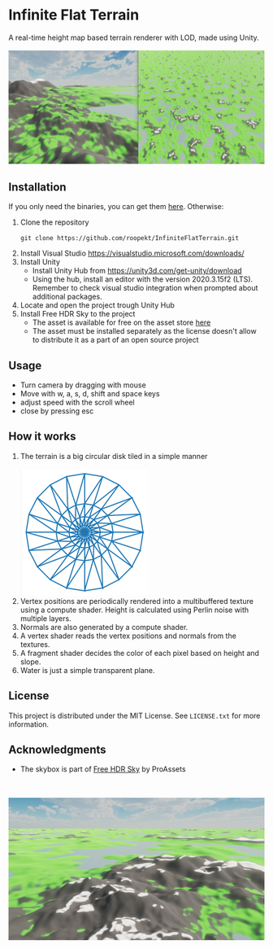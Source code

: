 # Infinite Flat Terrain 

A real-time height map based terrain renderer with LOD, made using Unity. 
<br/><br/>
![Close and far example of the terrain](https://github.com/roopekt/InfiniteFlatTerrain/blob/main/ReadmeData/close_and_far_example.png)

## Installation 

If you only need the binaries, you can get them [here](https://github.com/roopekt/InfiniteFlatTerrain/releases). Otherwise:

 1. Clone the repository
	```shell
	git clone https://github.com/roopekt/InfiniteFlatTerrain.git
	```
2. Install Visual Studio
	https://visualstudio.microsoft.com/downloads/
3. Install Unity
	- Install Unity Hub from https://unity3d.com/get-unity/download
	- Using the hub, install  an editor with the version 2020.3.15f2 (LTS). Remember to check visual studio integration when prompted about additional packages.
4. Locate and open the project trough Unity Hub
5. Install Free HDR Sky to the project
	- The asset is available for free on the asset store [here](https://assetstore.unity.com/packages/2d/textures-materials/sky/free-hdr-sky-61217)
	- The asset must be installed separately as the license doesn't allow to distribute it as a part of an open source project

## Usage 

 - Turn camera by dragging with mouse
 - Move with w, a, s, d, shift and space keys
 - adjust speed with the scroll wheel
 - close by pressing esc

## How it works 

1. The terrain is a big circular disk tiled in a simple manner 
<br/><br/>
![Tiled disk](https://github.com/roopekt/InfiniteFlatTerrain/blob/main/ReadmeData/tiled_disk.png)
2. Vertex positions are periodically rendered into a multibuffered texture using a compute shader. Height is calculated using Perlin noise with multiple layers.
3. Normals are also generated by a compute shader.
4. A vertex shader reads the vertex positions and normals from the textures.
5. A fragment shader decides the color of each pixel based on height and slope.
6. Water is just a simple transparent plane.

## License 

This project is distributed under the MIT License. See `LICENSE.txt` for more information.

## Acknowledgments

- The skybox is part of [Free HDR Sky](https://assetstore.unity.com/packages/2d/textures-materials/sky/free-hdr-sky-61217) by ProAssets

<br/><br/>
![Mountain with a lake behind it](https://github.com/roopekt/InfiniteFlatTerrain/blob/main/ReadmeData/mountain.png) 
